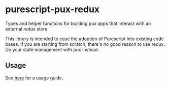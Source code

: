 # purescript-pux-redux

Types and helper functions for building pux apps that interact with
an external redux store

This library is intended to ease the adoption of Purescript into existing
code bases. If you are starting from scratch, there's no good reason to
use redux. Do your state management with pux instead.

## Usage

See [here](https://gitlab.com/schalmers/purescript-in-javascript/tree/master/webpack-react-pux#how-to-interact-with-a-redux-store-from-a-pux-component)
for a usage guide.
